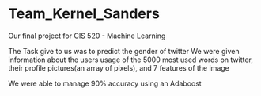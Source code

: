 # Team_Kernel_Sanders
Our final project for CIS 520 - Machine Learning

The Task give to us was to predict the gender of twitter
We were given information about the users usage of the 5000 most used words on twitter, their profile pictures(an array of pixels), and 7 features of the image

We were able to manage 90% accuracy using an Adaboost
